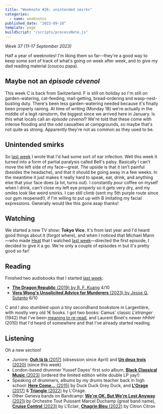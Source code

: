 ```yaml
---
title: "Weeknote #26: unintended smirks"
categories:
  - name: weeknotes
published_date: "2023-09-18"
template: page
buildScript: "/scripts/processNote.js"
---
```


_Week 37 (11–17 September 2023)_

Half a year of weeknotes! I'm liking them so far—they're a good way to keep some sort of track of what's going on week after week, and to give my dad reading material (coucou papa).

## Maybe not an <em lang="fr">épisode cévenol</em>

This week C is back from Switzerland. F is still on holiday so I'm still on garden-watering, cat-feeding, mail-getting, bread-ordering and wasp-nest-busting duty. There's been less garden-watering needed because it's finally been properly raining. At time of writing (Monday 18) we're actually in the middle of a legit rainstorm, the biggest since we arrived here in January. Is this what locals call an <em lang="fr">épisode cévenol</em>? We're told that these come with intense flooding and the odd casualties at campgrounds, so maybe that's not quite as strong. Apparently they're not as common as they used to be.

## Unintended smirks

So [last week](/notes/weeknote-25-home-alone/) I wrote that I'd had some sort of ear infection. Well this week it turned into a form of partial paralysis called Bell's palsy. Basically I can't move the left side of my face—great. The upside is that it isn't painful (besides the headache), and that it should be going away in a few weeks. In the meantime it just makes it really hard to speak, eat, drink, and anything else that your face does (a lot, turns out). I constantly pour coffee on myself when I drink, can't close my left eye properly so it gets very dry, and my smiles look like weird smirks. I can still climb (sent my 5th purple route since our gym reopened!), if I'm willing to put up with B imitating my facial expressions. Generally would like this gone asap thanks!

## Watching

We started a new TV show: **Tokyo Vice**. It's from last year and I'd heard good things about it (forgot where), and when I noticed that Michael Mann—who made [Heat](/notes/heat-by-michael-mann/) that I watched [last week](/notes/weeknote-25-home-alone/)—directed the first episode, I decided to give it a go. We're only a couple of episodes in but it's pretty good so far!

## Reading

Finished two audiobooks that I started [last week](/notes/weeknote-25-home-alone/):

- [**The Dragon Republic** (2019) by R. F. Kuang](/notes/the-dragon-republic-by-r-f-kuang/) 4/10
- [**Vera Wong's Unsolicited Advice for Murderers** (2023) by Jesse Q. Sutanto](/notes/vera-wong-s-unsolicited-advice-for-murderers-by-jesse-q-sutanto/) 6/10

C and I also stumbled upon a tiny secondhand bookstore in Largentière, with mostly very old 1€ books. I got two books: Camus' classic <span lang="fr">_L'étranger_</span> (1942) that I've been [meaning to re-read](/notes/l-exil-et-le-royaume-by-albert-camus/), and Laurent Binet's newer _HHhH_ (2010) that I'd heard of somewhere and that I've already started reading.

## Listening

Oh a new section!

- Juniore: [**Ouh là là** (2017)](https://heyjuniore.bandcamp.com/album/ouh-l-l) (obsession since April) and [**Un deux trois** (2020)](https://heyjuniore.bandcamp.com/album/un-deux-trois) (since this week)
- London-based drummer Yussef Dayes' first solo album, [**Black Classical Music** (2023)](https://yussefdayes.bandcamp.com/album/black-classical-music) (ordered the limited edition white double LP yay!)
- Speaking of drummers, albums by my drums teacher back in high school: [**Here Come...** (2015)](https://duckduckgreyduck.bandcamp.com/album/here-come-album) by Duck Duck Grey Duck, and [**L'Orage** (2017)](https://lorage.bandcamp.com/album/lorage) & [**Triangle** (2022)](https://lorage.bandcamp.com/album/triangle-2) by L'Orage.
- Other Geneva bands on Bandcamp: [**We're OK. But We're Lost Anyway** (2021)](https://orchestretoutpuissantmarcelduchamp.bandcamp.com/album/were-ok-but-were-lost-anyway) by Orchestre Tout Puissant Marcel Duchamp (great band name), [**Cruise Control** (2023)](https://leclairband.bandcamp.com/album/cruise-control) by L'Eclair, [**Chagrin Bleu** (2022)](https://citroncitron.bandcamp.com/album/chagrin-bleu) by Citron Citron
